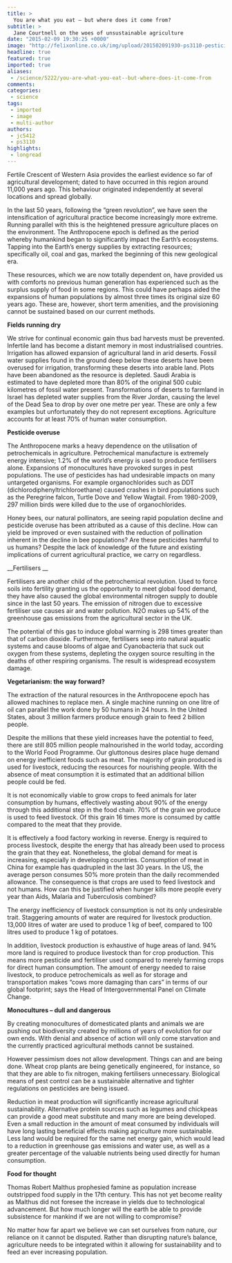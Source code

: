 ```yaml
---
title: >
  You are what you eat – but where does it come from?
subtitle: >
  Jane Courtnell on the woes of unsustainable agriculture
date: "2015-02-09 19:30:25 +0000"
image: "http://felixonline.co.uk/img/upload/201502091930-ps3110-pesticides-bro---photoshop.jpg"
headline: true
featured: true
imported: true
aliases:
 - /science/5222/you-are-what-you-eat--but-where-does-it-come-from
comments:
categories:
 - science
tags:
 - imported
 - image
 - multi-author
authors:
 - jc5412
 - ps3110
highlights:
 - longread
---
```


Fertile Crescent of Western Asia provides the earliest evidence so far of agricultural development; dated to have occurred in this region around 11,000 years ago. This behaviour originated independently at several locations and spread globally.

In the last 50 years, following the “green revolution”, we have seen the intensification of agricultural practice become increasingly more extreme. Running parallel with this is the heightened pressure agriculture places on the environment. The Anthropocene epoch is defined as the period whereby humankind began to significantly impact the Earth’s ecosystems. Tapping into the Earth’s energy supplies by extracting resources; specifically oil, coal and gas, marked the beginning of this new geological era.

These resources, which we are now totally dependent on, have provided us with comforts no previous human generation has experienced such as the surplus supply of food in some regions. This could have perhaps aided the expansions of human populations by almost three times its original size 60 years ago. These are, however, short term amenities, and the provisioning cannot be sustained based on our current methods.

__Fields running dry__

We strive for continual economic gain thus bad harvests must be prevented. Infertile land has become a distant memory in most industrialised countries. Irrigation has allowed expansion of agricultural land in arid deserts. Fossil water supplies found in the ground deep below these deserts have been overused for irrigation, transforming these deserts into arable land. Plots have been abandoned as the resource is depleted. Saudi Arabia is estimated to have depleted more than 80% of the original 500 cubic kilometres of fossil water present. Transformations of deserts to farmland in Israel has depleted water supplies from the River Jordan, causing the level of the Dead Sea to drop by over one metre per year. These are only a few examples but unfortunately they do not represent exceptions. Agriculture accounts for at least 70% of human water consumption.

__Pesticide overuse__

The Anthropocene marks a heavy dependence on the utilisation of petrochemicals in agriculture. Petrochemical manufacture is extremely energy intensive; 1.2% of the world’s energy is used to produce fertilisers alone. Expansions of monocultures have provoked surges in pest populations. The use of pesticides has had undesirable impacts on many untargeted organisms. For example organochlorides such as DDT (dichlorodiphenyltrichloroethane) caused crashes in bird populations such as the Peregrine falcon, Turtle Dove and Yellow Wagtail. From 1980-2009, 297 million birds were killed due to the use of organochlorides.

Honey bees, our natural pollinators, are seeing rapid population decline and pesticide overuse has been attributed as a cause of this decline. How can yield be improved or even sustained with the reduction of pollination inherent in the decline in bee populations? Are these pesticides harmful to us humans? Despite the lack of knowledge of the future and existing implications of current agricultural practice, we carry on regardless.

__Fertilisers __

Fertilisers are another child of the petrochemical revolution. Used to force soils into fertility granting us the opportunity to meet global food demand, they have also caused the global environmental nitrogen supply to double since in the last 50 years. The emission of nitrogen due to excessive fertiliser use causes air and water pollution. N2O makes up 54% of the greenhouse gas emissions from the agricultural sector in the UK.

The potential of this gas to induce global warming is 298 times greater than that of carbon dioxide. Furthermore, fertilisers seep into natural aquatic systems and cause blooms of algae and Cyanobacteria that suck out oxygen from these systems, depleting the oxygen source resulting in the deaths of other respiring organisms. The result is widespread ecosystem damage.

__Vegetarianism: the way forward?__

The extraction of the natural resources in the Anthropocene epoch has allowed machines to replace men. A single machine running on one litre of oil can parallel the work done by 50 humans in 24 hours. In the United States, about 3 million farmers produce enough grain to feed 2 billion people.

Despite the millions that these yield increases have the potential to feed, there are still 805 million people malnourished in the world today, according to the World Food Programme. Our gluttonous desires place huge demand on energy inefficient foods such as meat. The majority of grain produced is used for livestock, reducing the resources for nourishing people. With the absence of meat consumption it is estimated that an additional billion people could be fed.

It is not economically viable to grow crops to feed animals for later consumption by humans, effectively wasting about 90% of the energy through this additional step in the food chain. 70% of the grain we produce is used to feed livestock. Of this grain 16 times more is consumed by cattle compared to the meat that they provide.

It is effectively a food factory working in reverse. Energy is required to process livestock, despite the energy that has already been used to process the grain that they eat. Nonetheless, the global demand for meat is increasing, especially in developing countries. Consumption of meat in China for example has quadrupled in the last 30 years. In the US, the average person consumes 50% more protein than the daily recommended allowance. The consequence is that crops are used to feed livestock and not humans. How can this be justified when hunger kills more people every year than Aids, Malaria and Tuberculosis combined?

The energy inefficiency of livestock consumption is not its only undesirable trait. Staggering amounts of water are required for livestock production. 13,000 litres of water are used to produce 1 kg of beef, compared to 100 litres used to produce 1 kg of potatoes.

In addition, livestock production is exhaustive of huge areas of land. 94% more land is required to produce livestock than for crop production. This means more pesticide and fertiliser used compared to merely farming crops for direct human consumption. The amount of energy needed to raise livestock, to produce petrochemicals as well as for storage and transportation makes “cows more damaging than cars” in terms of our global footprint; says the Head of Intergovernmental Panel on Climate Change.

__Monocultures – dull and dangerous__

By creating monocultures of domesticated plants and animals we are pushing out biodiversity created by millions of years of evolution for our own ends. With denial and absence of action will only come starvation and the currently practiced agricultural methods cannot be sustained.

However pessimism does not allow development. Things can and are being done. Wheat crop plants are being genetically engineered, for instance, so that they are able to fix nitrogen, making fertilisers unnecessary. Biological means of pest control can be a sustainable alternative and tighter regulations on pesticides are being issued.

Reduction in meat production will significantly increase agricultural sustainability. Alternative protein sources such as legumes and chickpeas can provide a good meat substitute and many more are being developed. Even a small reduction in the amount of meat consumed by individuals will have long lasting beneficial effects making agriculture more sustainable. Less land would be required for the same net energy gain, which would lead to a reduction in greenhouse gas emissions and water use, as well as a greater percentage of the valuable nutrients being used directly for human consumption.

__Food for thought__

Thomas Robert Malthus prophesied famine as population increase outstripped food supply in the 17th century. This has not yet become reality as Malthus did not foresee the increase in yields due to technological advancement. But how much longer will the earth be able to provide subsistence for mankind if we are not willing to compromise?

No matter how far apart we believe we can set ourselves from nature, our reliance on it cannot be disputed. Rather than disrupting nature’s balance, agriculture needs to be integrated within it allowing for sustainability and to feed an ever increasing population.
